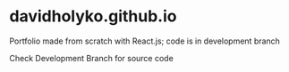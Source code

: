# davidholyko.github.io
Portfolio made from scratch with React.js; code is in development branch


Check Development Branch for source code
